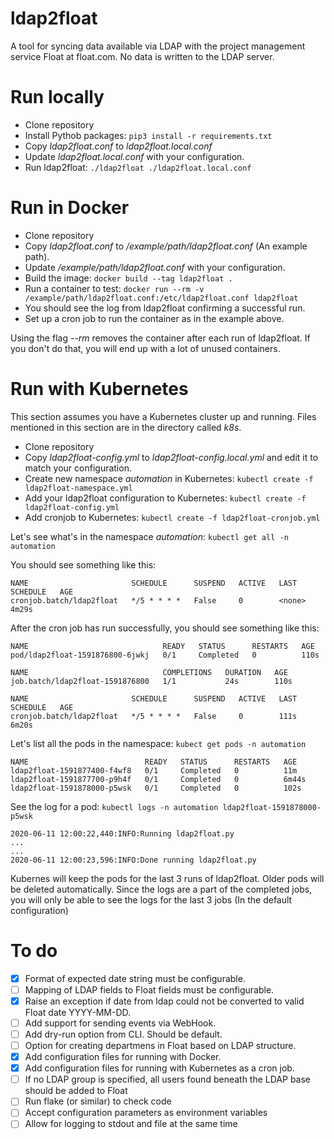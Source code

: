 # ldap2float
A tool for syncing data available via LDAP with the project management service Float at float.com.
No data is written to the LDAP server.

# Run locally

* Clone repository
* Install Pythob packages: `pip3 install -r requirements.txt`
* Copy *ldap2float.conf* to *ldap2float.local.conf*
* Update *ldap2float.local.conf* with your configuration.
* Run ldap2float: `./ldap2float ./ldap2float.local.conf`

# Run in Docker

* Clone repository
* Copy *ldap2float.conf* to */example/path/ldap2float.conf* (An example path).
* Update */example/path/ldap2float.conf* with your configuration.
* Build the image: `docker build --tag ldap2float .`
* Run a container to test: `docker run --rm -v /example/path/ldap2float.conf:/etc/ldap2float.conf ldap2float`
* You should see the log from ldap2float confirming a successful run.
* Set up a cron job to run the container as in the example above.

Using the flag *--rm* removes the container after each run of ldap2float.
If you don't do that, you will end up with a lot of unused containers.

# Run with Kubernetes
This section assumes you have a Kubernetes cluster up and running.
Files mentioned in this section are in the directory called *k8s*.

* Clone repository
* Copy *ldap2float-config.yml* to *ldap2float-config.local.yml* and edit it to match your configuration.
* Create new namespace *automation* in Kubernetes: `kubectl create -f ldap2float-namespace.yml`
* Add your ldap2float configuration to Kubernetes: `kubectl create -f ldap2float-config.yml`
* Add cronjob to Kubernetes: `kubectl create -f ldap2float-cronjob.yml`

Let's see what's in the namespace *automation*: `kubectl get all -n automation`

You should see something like this:
```
NAME                       SCHEDULE      SUSPEND   ACTIVE   LAST SCHEDULE   AGE
cronjob.batch/ldap2float   */5 * * * *   False     0        <none>          4m29s
```

After the cron job has run successfully, you should see something like this:
```
NAME                              READY   STATUS      RESTARTS   AGE
pod/ldap2float-1591876800-6jwkj   0/1     Completed   0          110s

NAME                              COMPLETIONS   DURATION   AGE
job.batch/ldap2float-1591876800   1/1           24s        110s

NAME                       SCHEDULE      SUSPEND   ACTIVE   LAST SCHEDULE   AGE
cronjob.batch/ldap2float   */5 * * * *   False     0        111s            6m20s
``` 


Let's list all the pods in the namespace: `kubect get pods -n automation`
```
NAME                          READY   STATUS      RESTARTS   AGE
ldap2float-1591877400-f4wf8   0/1     Completed   0          11m
ldap2float-1591877700-p9h4f   0/1     Completed   0          6m44s
ldap2float-1591878000-p5wsk   0/1     Completed   0          102s
```

See the log for a pod: `kubectl logs -n automation ldap2float-1591878000-p5wsk`
```
2020-06-11 12:00:22,440:INFO:Running ldap2float.py
...
...
2020-06-11 12:00:23,596:INFO:Done running ldap2float.py
```

Kubernes will keep the pods for the last 3 runs of ldap2float. Older pods will be deleted automatically.
Since the logs are a part of the completed jobs, you will only be able to see the logs for the last
3 jobs (In the default configuration) 

# To do
- [X] Format of expected date string must be configurable.
- [ ] Mapping of LDAP fields to Float fields must be configurable.
- [X] Raise an exception if date from ldap could not be converted to valid Float date YYYY-MM-DD. 
- [ ] Add support for sending events via WebHook.
- [ ] Add dry-run option from CLI. Should be default.
- [ ] Option for creating departmens in Float based on LDAP structure.
- [X] Add configuration files for running with Docker.
- [X] Add configuration files for running with Kubernetes as a cron job.
- [ ] If no LDAP group is specified, all users found beneath the LDAP base should be added to Float
- [ ] Run flake (or similar) to check code
- [ ] Accept configuration parameters as environment variables
- [ ] Allow for logging to stdout and file at the same time
